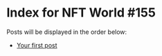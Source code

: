 # Index for NFT World #155
Posts will be displayed in the order below:

- [Your first post](./001-first.md)

